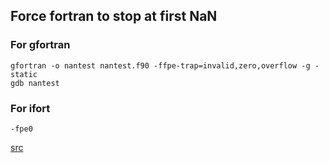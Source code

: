 ## Force fortran to stop at first NaN

### For gfortran
```
gfortran -o nantest nantest.f90 -ffpe-trap=invalid,zero,overflow -g -static
gdb nantest
```
### For ifort
```
-fpe0
```
[src](https://www.dursi.ca/post/stopping-your-program-at-the-first-nan.html)
